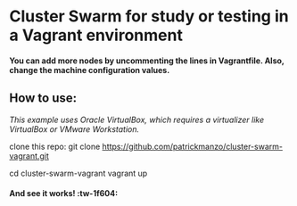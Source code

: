 
# Cluster Swarm for study or testing in a Vagrant environment

#### You can add more nodes by uncommenting the lines in Vagrantfile. Also, change the machine configuration values.

## How to use:

*This example uses Oracle VirtualBox, which requires a virtualizer like VirtualBox or VMware Workstation.*

clone this repo:
git clone https://github.com/patrickmanzo/cluster-swarm-vagrant.git

cd cluster-swarm-vagrant
vagrant up


#### And see it works! :tw-1f604: